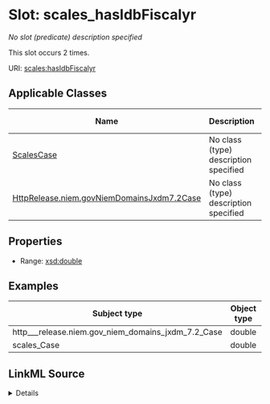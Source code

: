 

# Slot: scales_hasIdbFiscalyr


_No slot (predicate) description specified_






This slot occurs 2 times.


URI: [scales:hasIdbFiscalyr](http://schemas.scales-okn.org/rdf/scales#hasIdbFiscalyr)



<!-- no inheritance hierarchy -->





## Applicable Classes

| Name | Description | Modifies Slot |
| --- | --- | --- |
| [ScalesCase](../classes/ScalesCase.md) | No class (type) description specified |  yes  |
| [HttpRelease.niem.govNiemDomainsJxdm7.2Case](../classes/HttpRelease.niem.govNiemDomainsJxdm7.2Case.md) | No class (type) description specified |  yes  |







## Properties

* Range: [xsd:double](http://www.w3.org/2001/XMLSchema#double)






## Examples

| Subject type | Object type | Example subject | Example object | Occurrences |
| --- | --- | --- | --- | --- |
| http___release.niem.gov_niem_domains_jxdm_7.2_Case | double | scales:/CaseCriminal | 2017.0 | 2 |
| scales_Case | double | scales:/CaseCriminal | 2017.0 | 2 |




## LinkML Source

<details>

```yaml
name: scales_hasIdbFiscalyr
annotations:
  count:
    tag: count
    value: 2
description: No slot (predicate) description specified
examples:
- object:
    example_object: '2017.0'
    example_object_type: double
    example_predicate: scales:hasIdbFiscalyr
    example_subject: scales:/CaseCriminal
    example_subject_type: http___release.niem.gov_niem_domains_jxdm_7.2_Case
- object:
    example_object: '2017.0'
    example_object_type: double
    example_predicate: scales:hasIdbFiscalyr
    example_subject: scales:/CaseCriminal
    example_subject_type: scales_Case
from_schema: scales-kg
rank: 1000
slot_uri: scales:hasIdbFiscalyr
alias: scales_hasIdbFiscalyr
domain_of:
- http___release.niem.gov_niem_domains_jxdm_7.2_Case
- scales_Case
range: double

```
</details>